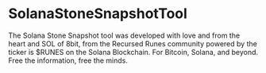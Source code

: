 # SolanaStoneSnapshotTool
 The Solana Stone Snapshot tool was developed with love and from the heart and SOL of 8bit, from the Recursed Runes community powered by the ticker is $RUNES on the Solana Blockchain. For Bitcoin, Solana, and beyond. Free the information, free the minds.
